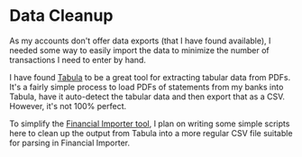 # Data Cleanup

As my accounts don't offer data exports (that I have found available), I needed some way to easily import the data to minimize the number of transactions I need to enter by hand.

I have found [Tabula](https://tabula.technology/) to be a great tool for extracting tabular data from PDFs. It's a fairly simple process to load PDFs of statements from my banks into Tabula, have it auto-detect the tabular data and then export that as a CSV. However, it's not 100% perfect.

To simplify the [Financial Importer tool](../financial-importer),  I plan on writing some simple scripts here to clean up the output from Tabula into a more regular CSV file suitable for parsing in Financial Importer.